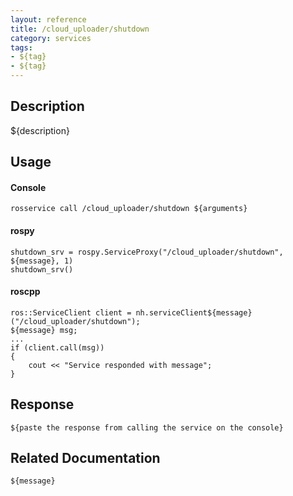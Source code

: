 ```yaml
---
layout: reference
title: /cloud_uploader/shutdown
category: services
tags: 
- ${tag} 
- ${tag}
---
```


## Description
${description}

## Usage
#### Console
```
rosservice call /cloud_uploader/shutdown ${arguments}
```

#### rospy
```
shutdown_srv = rospy.ServiceProxy("/cloud_uploader/shutdown", ${message}, 1)
shutdown_srv()
```

#### roscpp
```
ros::ServiceClient client = nh.serviceClient${message}("/cloud_uploader/shutdown");
${message} msg;
...
if (client.call(msg))
{
    cout << "Service responded with message";
}
```

## Response
```
${paste the response from calling the service on the console}
```

## Related Documentation
``${message}``